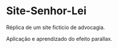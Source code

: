 # Site-Senhor-Lei
 Réplica de um site ficticio de advocagia. 

 Aplicação e aprendizado do efeito  parallax.
